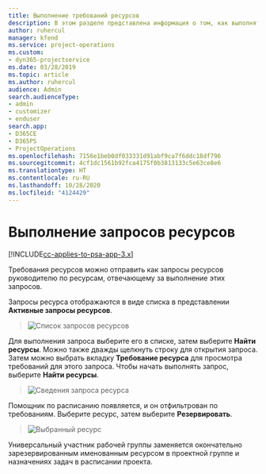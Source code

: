 ```yaml
---
title: Выполнение требований ресурсов
description: В этом разделе представлена информация о том, как выполнять требования ресурсов.
author: ruhercul
manager: kfend
ms.service: project-operations
ms.custom:
- dyn365-projectservice
ms.date: 03/28/2019
ms.topic: article
ms.author: ruhercul
audience: Admin
search.audienceType:
- admin
- customizer
- enduser
search.app:
- D365CE
- D365PS
- ProjectOperations
ms.openlocfilehash: 7156e1beb0df033331d91abf9ca7f6ddc18df796
ms.sourcegitcommit: 4cf1dc1561b92fca4175f0b3813133c5e63ce8e6
ms.translationtype: HT
ms.contentlocale: ru-RU
ms.lasthandoff: 10/28/2020
ms.locfileid: "4124429"
---
```

# <a name="fulfilling-resource-requests"></a>Выполнение запросов ресурсов

[!INCLUDE[cc-applies-to-psa-app-3.x](../includes/cc-applies-to-psa-app-3x.md)]

Требования ресурсов можно отправить как запросы ресурсов руководителю по ресурсам, отвечающему за выполнение этих запросов.

Запросы ресурса отображаются в виде списка в представлении **Активные запросы ресурсов**.

> ![Список запросов ресурсов](media/Resource-Management-image59.png)

Для выполнения запроса выберите его в списке, затем выберите **Найти ресурсы**. Можно также дважды щелкнуть строку для открытия запроса. Затем можно выбрать вкладку **Требование ресурса** для просмотра требований для этого запроса. Чтобы начать выполнять запрос, выберите **Найти ресурсы**.

> ![Сведения запроса ресурса](media/Resource-Management-image60.png)

Помощник по расписанию появляется, и он отфильтрован по требованиям. Выберите ресурс, затем выберите **Резервировать**.

> ![Выбранный ресурс](media/Resource-Management-image61.png)

Универсальный участник рабочей группы заменяется окончательно зарезервированным именованным ресурсом в проектной группе и назначениях задач в расписании проекта.
